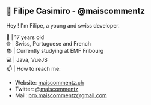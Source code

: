 ## 🎈 Filipe Casimiro - @maiscommentz

Hey ! I'm Filipe, a young and swiss developer.

🎂 | 17 years old<br>
🌐 | Swiss, Portuguese and French<br>
📚 | Currently studying at EMF Fribourg<br>
💻 | Java, VueJS<br>
📫 | How to reach me:<br>
  - Website: [maiscommentz.ch](http://maiscommentz.ch/)
  - Twitter: [@maiscommentz](https://twitter.com/maiscommentz)
  - Mail: [pro.maiscommentz@gmail.com](mailto:pro.maiscommentz@gmail.com)
